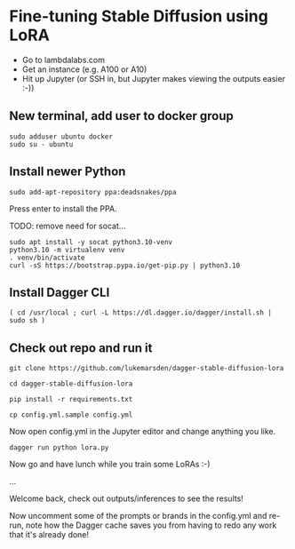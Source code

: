 # Fine-tuning Stable Diffusion using LoRA

* Go to lambdalabs.com
* Get an instance (e.g. A100 or A10)
* Hit up Jupyter (or SSH in, but Jupyter makes viewing the outputs easier :-))

## New terminal, add user to docker group

```
sudo adduser ubuntu docker
sudo su - ubuntu
```

## Install newer Python

```
sudo add-apt-repository ppa:deadsnakes/ppa
```
Press enter to install the PPA.

TODO: remove need for socat...

```
sudo apt install -y socat python3.10-venv
python3.10 -m virtualenv venv
. venv/bin/activate
curl -sS https://bootstrap.pypa.io/get-pip.py | python3.10
```

## Install Dagger CLI

```
( cd /usr/local ; curl -L https://dl.dagger.io/dagger/install.sh | sudo sh )
```

## Check out repo and run it

```
git clone https://github.com/lukemarsden/dagger-stable-diffusion-lora
```
```
cd dagger-stable-diffusion-lora
```

```
pip install -r requirements.txt
```
```
cp config.yml.sample config.yml
```

Now open config.yml in the Jupyter editor and change anything you like.

```
dagger run python lora.py
```

Now go and have lunch while you train some LoRAs :-)

...

Welcome back, check out outputs/inferences to see the results!

Now uncomment some of the prompts or brands in the config.yml and re-run, note how the Dagger cache saves you from having to redo any work that it's already done!